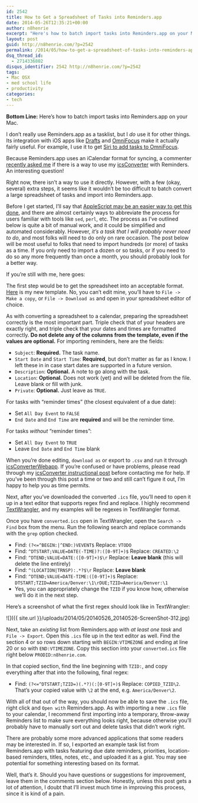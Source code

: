 ```yaml
---
id: 2542
title: How to Get a Spreadsheet of Tasks into Reminders.app
date: 2014-05-26T12:35:21+00:00
author: n8henrie
excerpt: "Here's how to batch import tasks into Reminders.app on your Mac."
layout: post
guid: http://n8henrie.com/?p=2542
permalink: /2014/05/how-to-get-a-spreadsheet-of-tasks-into-reminders-app/
dsq_thread_id:
  - 2714336802
disqus_identifier: 2542 http://n8henrie.com/?p=2542
tags:
- Mac OSX
- med school life
- productivity
categories:
- tech
---
```

**Bottom Line:** Here’s how to batch import tasks into Reminders.app on your Mac.<!--more-->

I don’t really use Reminders.app as a tasklist, but I _do_ use it for other things. Its integration with iOS apps like <a target="_blank" href="http://n8h.me/1k3MCmB" title="Drafts">Drafts</a> and <a target="_blank" href="https://itunes.apple.com/us/app/omnifocus-2-for-iphone/id690305341?mt=8&at=10l5H6" title="OmniFocus 2 for iPhone">OmniFocus</a> make it actually fairly useful. For example, I use it to get <a target="_blank" href="https://www.omnigroup.com/blog/omnifocus_is_now_on_speaking_terms/" title="OmniFocus is now on speaking terms… - The Omni Group">Siri to add tasks to OmniFocus</a>.

Because Reminders.app uses an iCalendar format for syncing, a commenter [recently asked me](http://n8henrie.com/2013/05/spreadsheet-to-calendar/#comment-1404817065) if there is a way to use my <a target="_blank" href="http://icsconverterwebapp.n8henrie.com/" title="icsConverterWebapp - n8henrie.com">icsConverter</a> with Reminders. An interesting question!

Right now, there isn’t a way to use it directly. However, with a few (okay, several) extra steps, it seems like it wouldn’t be too difficult to batch convert a large spreadsheet of tasks and import into Reminders.app.

Before I get started, I’ll say that <a target="_blank" href="https://gist.github.com/n8henrie/c3a5bf270b8200e33591">AppleScript may be an easier way to get this done</a>, and there are almost certainly ways to abbreviate the process for users familiar with tools like `sed`, `perl`, etc. The process as I’ve outlined below is quite a bit of manual work, and it could be simplified and automated considerably. However, _it’s a task that I will probably never need to do_, and most folks will need to do only on rare occasion. The post below will be most useful to folks that need to import hundreds (or more) of tasks as a time. If you only need to import a dozen or so tasks, or if you need to do so any more frequently than once a month, you should probably look for a better way.

If you’re still with me, here goes:

The first step would be to get the spreadsheet into an acceptable format. <a target="_blank" href="https://docs.google.com/spreadsheet/ccc?key=0AlQMuv7LxtdpdERibWVJeHFPSDdkamNoNy1NUDJkanc&usp=sharing">Here</a> is my new template. No, you can’t edit mine, you’ll have to `File -> Make a copy`, or `File -> Download as` and open in your spreadsheet editor of choice.

As with converting a spreadsheet to a calendar, preparing the spreadsheet correctly is the most important part. Triple check that of your headers are exactly right, and triple check that your dates and times are formatted correctly. **Do not delete any of the columns from the template, even if the values are optional.** For importing reminders, here are the fields:

  * `Subject`: **Required.** The task name.
  * `Start Date` and `Start Time`: **Required**, but don’t matter as far as I know. I left these in in case start dates are supported in a future version.
  * `Description`: **Optional.** A note to go along with the task.
  * `Location`: **Optional.** Does not work (yet) and will be deleted from the file. Leave blank or fill with junk.
  * `Private`: **Optional.** Just leave as `TRUE`.

For tasks with “reminder times” (the closest equivalent of a due date):

  * Set `All Day Event` to `FALSE`
  * `End Date` and `End Time` are **required** and will be the reminder time.

For tasks _without_ “reminder times”:

  * Set `All Day Event` to `TRUE`
  * Leave `End Date` and `End Time` blank

When you’re done editing, `download as` or export to `.csv` and run it through <a target="_blank" href="http://icsconverterwebapp.n8henrie.com/">icsConverterWebapp</a>. If you’re confused or have problems, please read through my [icsConverter instructional post](http://n8henrie.com/2013/05/spreadsheet-to-calendar/) before contacting me for help. If you’ve been through this post a time or two and still can’t figure it out, I’m happy to help you as time permits.

Next, after you’ve downloaded the converted `.ics` file, you’ll need to open it up in a text editor that supports regex find and replace. I highly recommend <a target="_blank" href="http://www.barebones.com/products/textwrangler/" title="Bare Bones Software - TextWrangler">TextWrangler</a>, and my examples will be regexes in TextWrangler format.

Once you have `converted.ics` open in TextWrangler, open the `Search -> Find` box from the menu. Run the following search and replace commands with the `grep` option checked.

  * Find: `(?<=^BEGIN:|^END:)VEVENT$` Replace: `VTODO`
  * Find: `^DTSTART;VALUE=DATE(-TIME)?:([0-9T]+)$` Replace: `CREATED:\2`
  * Find: `^DTEND;VALUE=DATE:([0-9T]+)$\r` Replace: **Leave blank** (this will delete the line entirely)
  * Find: `^(LOCATION|TRNSP):.*?$\r` Replace: **Leave blank**
  * Find: `^DTEND;VALUE=DATE-TIME:([0-9T]+)$` Replace: `DTSTART;TZID=America/Denver:\1\rDUE;TZID=America/Denver:\1`
  * Yes, you can appropriately change the `TZID` if you know how, otherwise we’ll do it in the next step.

Here’s a screenshot of what the first regex should look like in TextWrangler:


![]({{ site.url }}/uploads/2014/05/20140526_20140526-ScreenShot-312.jpg)

Next, take an _existing_ list from Reminders.app with _at least one task_ and `File -> Export`. Open this `.ics` file up in the text editor as well. Find the section 4 or so rows down starting with `BEGIN:VTIMEZONE` and ending at line 20 or so with `END:VTIMEZONE`. Copy this section into your `converted.ics` file right below `PRODID:n8henrie.com`.

In that copied section, find the line beginning with `TZID:`, and copy everything after that into the following, final regex:

  * Find: `(?<=^DTSTART;TZID=)(.*?)(:[0-9T]+)$` Replace: `COPIED_TZID\2`. That’s your copied value with `\2` at the end, e.g. `America/Denver\2`.

With all of that out of the way, you should now be able to save the `.ics` file, right click and `Open with` Reminders.app. As with importing a new `.ics` file to your calendar, I recommend first importing into a temporary, throw-away Reminders list to make sure everything looks right, because otherwise you’ll probably have to manually sort out and delete tasks that didn’t work right.

There are probably some more advanced applications that some readers may be interested in. If so, I exported an example task list from Reminders.app with tasks featuring due date reminders, priorities, location-based reminders, titles, notes, etc., and uploaded it as a gist. You may see potential for something interesting based on its format.

<script src="https://gist.github.com/n8henrie/d2288416b28dd90d3b1c.js"></script>

Well, that’s it. Should you have questions or suggestions for improvement, leave them in the comments section below. Honestly, unless this post gets a lot of attention, I doubt that I’ll invest much time in improving this process, since it is kind of a pain.

